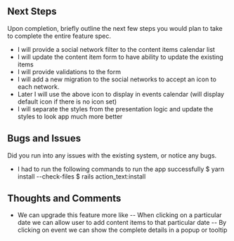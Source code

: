 ## Next Steps

Upon completion, briefly outline the next few steps you would plan to take to complete the entire feature spec.

* I will provide a social network filter to the content items calendar list
* I will update the content item form to have ability to update the existing items
* I will provide validations to the form
* I will add a new migration to the social networks to accept an icon to each network.
* Later I will use the above icon to display in events calendar (will display default icon if there is no icon set)
* I will separate the styles from the presentation logic and update the styles to look app much more better

## Bugs and Issues

Did you run into any issues with the existing system, or notice any bugs.

* I had to run the following commands to run the app successfully
  $ yarn install --check-files
  $ rails action_text:install


## Thoughts and Comments

  * We can upgrade this feature more like
    -- When clicking on a particular date we can allow user to add content items to that particular date
    -- By clicking on event we can show the complete details in a popup or tooltip
